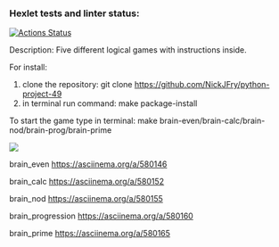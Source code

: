 ### Hexlet tests and linter status:
[![Actions Status](https://github.com/NickJFry/python-project-49/workflows/hexlet-check/badge.svg)](https://github.com/NickJFry/python-project-49/actions)


Description: Five different logical games with instructions inside.

For install:

1. clone the repository: git clone https://github.com/NickJFry/python-project-49
2. in terminal run command: make package-install

To start the game type in terminal: make brain-even/brain-calc/brain-nod/brain-prog/brain-prime


<a href="https://codeclimate.com/github/NickJFry/python-project-49/maintainability"><img 
src="https://api.codeclimate.com/v1/badges/37db8a25d0e62f604a95/maintainability" /></a>

brain_even https://asciinema.org/a/580146

brain_calc https://asciinema.org/a/580152

brain_nod https://asciinema.org/a/580155

brain_progression https://asciinema.org/a/580160

brain_prime https://asciinema.org/a/580165
